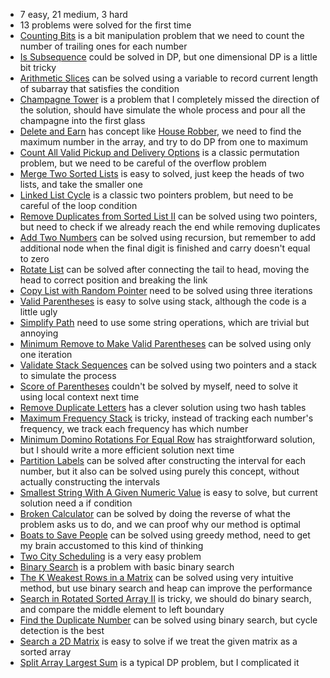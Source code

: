 - 7 easy, 21 medium, 3 hard
- 13 problems were solved for the first time
- [Counting Bits](((6233f291-ec16-4015-98ef-d754371c02f6))) is a bit manipulation problem that we need to count the number of trailing ones for each number
- [Is Subsequence](((6233f291-e883-42f7-a028-1e8431733795))) could be solved in DP, but one dimensional DP is a little bit tricky
- [Arithmetic Slices](((6233f291-75ce-48fa-9c26-76d8bae7405d))) can be solved using a variable to record current length of subarray that satisfies the condition
- [Champagne Tower](((6233f291-259f-4773-927f-a05908438dc3))) is a problem that I completely missed the direction of the solution, should have simulate the whole process and pour all the champagne into the first glass
- [Delete and Earn](((6233f291-44ed-4fa3-8add-43fb33e791df))) has concept like [House Robber](https://leetcode.com/problems/house-robber/), we need to find the maximum number in the array, and try to do DP from one to maximum
- [Count All Valid Pickup and Delivery Options](((6233f291-2dac-446c-b01d-23fabc8935d6))) is a classic permutation problem, but we need to be careful of the overflow problem
- [Merge Two Sorted Lists](((6233f291-4d55-421e-af9c-45c350fa810f))) is easy to solved, just keep the heads of two lists, and take the smaller one
- [Linked List Cycle](((6233f291-3dba-4f38-be9d-746e8d8ca751))) is a classic two pointers problem, but need to be careful of the loop condition
- [Remove Duplicates from Sorted List II](((6233f291-87f4-4035-812d-d9b1b1f7ce8f))) can be solved using two pointers, but need to check if we already reach the end while removing duplicates
- [Add Two Numbers](((6233f291-0b15-48c9-8391-ddd24a77d761))) can be solved using recursion, but remember to add additional node when the final digit is finished and carry doesn't equal to zero
- [Rotate List](((6233f292-6fb3-4288-b5d1-96d2dd9fdbb5))) can be solved after connecting the tail to  head, moving the head to correct position and breaking the link
- [Copy List with Random Pointer](((6233f292-4af0-47b8-b291-27cb85cad91b))) need to be solved using three iterations
- [Valid Parentheses](((624219a1-5076-44df-a74e-0e194374da33))) is easy to solve using stack, although the code is a little ugly
- [Simplify Path](((624219a1-fc3d-4d3a-bea7-a68ba2e37cb4))) need to use some string operations, which are trivial but annoying
- [Minimum Remove to Make Valid Parentheses](((624219a2-931e-4411-a970-ed1c0a93e6f9))) can be solved using only one iteration
- [Validate Stack Sequences](((624219a2-3b73-42c5-a507-55902623fbf6))) can be solved using two pointers and a stack to simulate the process
- [Score of Parentheses](((624219a2-1fdd-4bb7-a2bf-6a2e3911bbc2))) couldn't be solved by myself, need to solve it using local context next time
- [Remove Duplicate Letters](((624219a2-a7fc-462f-95de-bbd62e89c870))) has a clever solution using two hash tables
- [Maximum Frequency Stack](((624219a2-28af-4449-a402-c3fb9a577c6d))) is tricky, instead of tracking each number's frequency, we track each frequency has which number
- [Minimum Domino Rotations For Equal Row](((624219a2-d410-40e7-8710-f270d52fa3f2))) has straightforward solution, but I should write a more efficient solution next time
- [Partition Labels](((624219a2-ef8c-44c1-b5ac-5a32f514d365))) can be solved after constructing the interval for each number, but it also can be solved using purely this concept, without actually constructing the intervals
- [Smallest String With A Given Numeric Value](((624219a2-7fd0-40fc-86cc-a9b2f9ee7a94))) is easy to solve, but current solution need a if condition
- [Broken Calculator](((624219a3-77ce-4329-8952-aa9c92ef3022))) can be solved by doing the reverse of what the problem asks us to do, and we can proof why our method is optimal
- [Boats to Save People](((624219a3-db5a-4cf3-85a1-243f5fe5b484))) can be solved using greedy method, need to get my brain accustomed to this kind of thinking
- [Two City Scheduling](((624219a3-b56b-43ff-a613-8a7f3e235801))) is a very easy problem
- [Binary Search](((624219a3-fe31-4084-8d48-d6d68a3b5d64))) is a problem with basic binary search
- [The K Weakest Rows in a Matrix](((624219a3-1705-4b74-8ab9-1c0c77d24dac))) can be solved using very intuitive method, but use binary search and heap can improve the performance
- [Search in Rotated Sorted Array II](((62421af5-1165-4ccf-ad93-6f4e32976cfd))) is tricky, we should do binary search, and compare the middle element to left boundary
- [Find the Duplicate Number](((624373a7-a253-4ea6-9799-41c3794d3ed0))) can be solved using binary search, but cycle detection is the best
- [Search a 2D Matrix](((b23104a3-767e-4567-bf6c-4d4a6bcaf6a6))) is easy to solve if we treat the given matrix as a sorted array
- [Split Array Largest Sum](((1385a141-c0f4-440b-a7d2-0ea7c8d0d0a9))) is a typical DP problem, but I complicated it